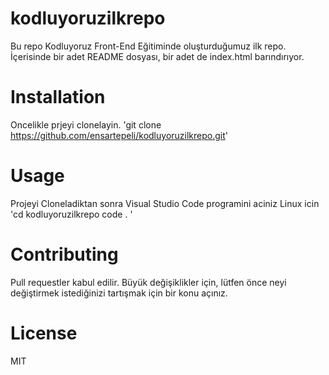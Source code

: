 # kodluyoruzilkrepo
Bu repo Kodluyoruz Front-End Eğitiminde oluşturduğumuz ilk repo. İçerisinde bir adet README dosyası, bir adet de index.html barındırıyor.
# Installation
Oncelikle prjeyi clonelayin. 
'git clone https://github.com/ensartepeli/kodluyoruzilkrepo.git'

# Usage
Projeyi Cloneladiktan sonra Visual Studio Code programini aciniz
Linux icin
'cd kodluyoruzilkrepo
code . '
# Contributing
Pull requestler kabul edilir. Büyük değişiklikler için, lütfen önce neyi değiştirmek istediğinizi tartışmak için bir konu açınız.
# License 
MIT


